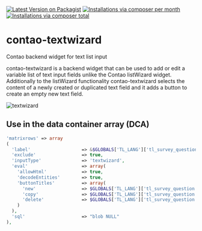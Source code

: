 [![Latest Version on Packagist](http://img.shields.io/packagist/v/hschottm/textwizard.svg?style=flat)](https://packagist.org/packages/hschottm/textwizard)
[![Installations via composer per month](http://img.shields.io/packagist/dm/hschottm/textwizard.svg?style=flat)](https://packagist.org/packages/hschottm/textwizard)
[![Installations via composer total](http://img.shields.io/packagist/dt/hschottm/textwizard.svg?style=flat)](https://packagist.org/packages/hschottm/textwizard)

# contao-textwizard
Contao backend widget for text list input

contao-textwizard is a backend widget that can be used to add or edit a variable list of text input fields unlike the Contao listWizard widget. Additionally to the listWizard functionality contao-textwizard selects the content of a newly created or duplicated text field and it adds a button to create an empty new text field.

![textwizard](https://user-images.githubusercontent.com/873113/49338631-0781c200-f624-11e8-96a6-9567e19a178e.png)

## Use in the data container array (DCA)

```php
'matrixrows' => array
(
  'label'                   => &$GLOBALS['TL_LANG']['tl_survey_question']['matrixrows'],
  'exclude'                 => true,
  'inputType'               => 'textwizard',
  'eval'                    => array(
    'allowHtml'             => true,
    'decodeEntities'        => true,
    'buttonTitles'          => array(
      'new'                 => $GLOBALS['TL_LANG']['tl_survey_question']['buttontitle_matrixrow_new'],
      'copy'                => $GLOBALS['TL_LANG']['tl_survey_question']['buttontitle_matrixrow_copy'],
      'delete'              => $GLOBALS['TL_LANG']['tl_survey_question']['buttontitle_matrixrow_delete']
    )
  ),
  'sql'                     => "blob NULL"
),
```
